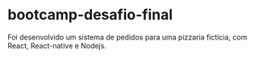 # bootcamp-desafio-final
Foi desenvolvido um sistema de pedidos para uma pizzaria fictícia, com React, React-native e Nodejs.
